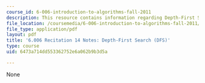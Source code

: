 ```yaml
---
course_id: 6-006-introduction-to-algorithms-fall-2011
description: This resource contains information regarding Depth-First Search (DFS).
file_location: /coursemedia/6-006-introduction-to-algorithms-fall-2011/6473a714dd553362752e6a062b9b3d5a_MIT6_006F11_rec14.pdf
file_type: application/pdf
layout: pdf
title: '6.006 Recitation 14 Notes: Depth-First Search (DFS)'
type: course
uid: 6473a714dd553362752e6a062b9b3d5a

---
```

None